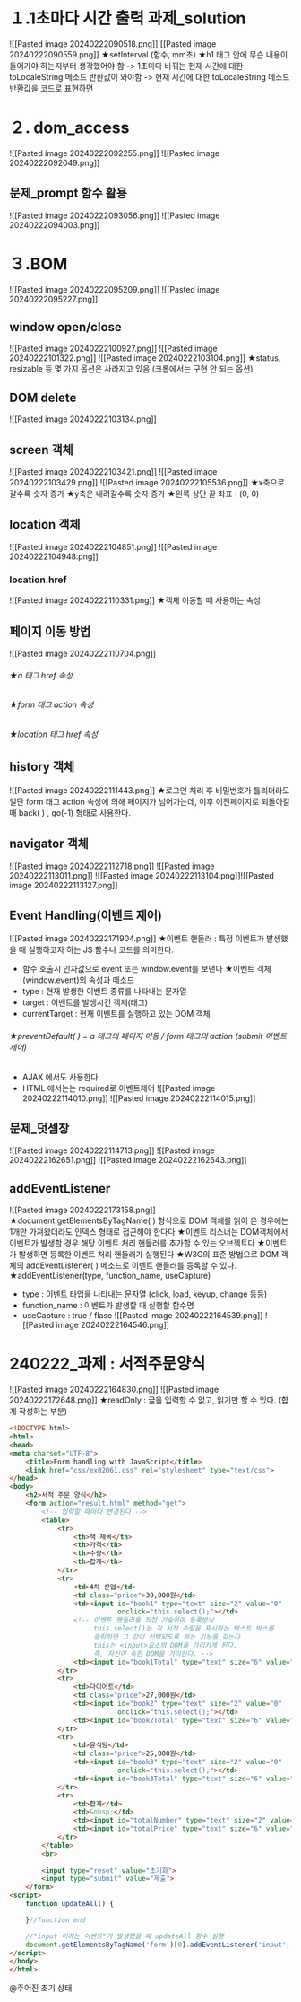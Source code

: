 # １.1초마다 시간 출력 과제_solution
![[Pasted image 20240222090518.png]]![[Pasted image 20240222090559.png]]
★setInterval (함수, mm초)
★h1 태그 안에 무슨 내용이 들어가야 하는지부터 생각했어야 함 -> 1초마다 바뀌는 현재 시간에 대한 toLocaleString 메소드 반환값이 와야함 -> 현재 시간에 대한 toLocaleString 메소드 반환값을 코드로 표현하면




# ２. dom_access
![[Pasted image 20240222092255.png]]
![[Pasted image 20240222092049.png]]


## 문제_prompt 함수 활용
![[Pasted image 20240222093056.png]]
![[Pasted image 20240222094003.png]]



# ３.BOM
![[Pasted image 20240222095209.png]]
![[Pasted image 20240222095227.png]]

## window open/close
![[Pasted image 20240222100927.png]]
![[Pasted image 20240222101322.png]]
![[Pasted image 20240222103104.png]]
★status, resizable 등 몇 가지 옵션은 사라지고 있음 (크롬에서는 구현 안 되는 옵션)


## DOM delete
![[Pasted image 20240222103134.png]]



## screen 객체
![[Pasted image 20240222103421.png]]
![[Pasted image 20240222103429.png]]
![[Pasted image 20240222105536.png]]
★x축으로 갈수록 숫자 증가
★y축은 내려갈수록 숫자 증가
★왼쪽 상단 끝 좌표 : (0, 0)


## location 객체
![[Pasted image 20240222104851.png]]
![[Pasted image 20240222104948.png]]

### location.href
![[Pasted image 20240222110331.png]]
★객체 이동할 때 사용하는 속성


## 페이지 이동 방법
![[Pasted image 20240222110704.png]]
###### ★a 태그 href 속성
###### ★form 태그 action 속성
###### ★location 태그 href 속성


## history 객체
![[Pasted image 20240222111443.png]]
★로그인 처리 후 비밀번호가 틀리더라도 일단 form 태그 action 속성에 의해 페이지가 넘어가는데, 이후 이전페이지로 되돌아갈 때 back( ) , go(-1) 형태로 사용한다.



## navigator 객체
![[Pasted image 20240222112718.png]]
![[Pasted image 20240222113011.png]]
![[Pasted image 20240222113104.png]]![[Pasted image 20240222113127.png]]


## Event Handling(이벤트 제어)
![[Pasted image 20240222171904.png]]
★이벤트 핸들러 : 특정 이벤트가 발생했을 때 실행하고자 하는 JS 함수나 코드를 의미한다.
- 함수 호출시 인자값으로 event 또는 window.event를 보낸다
★이벤트 객체(window.event)의 속성과 메소드
- type : 현재 발생한 이벤트 종류를 나타내는 문자열
- target : 이벤트를 발생시킨 객체(태그)
- currentTarget : 현재 이벤트를 실행하고 있는 DOM 객체
###### ★preventDefault( ) = a 태그의 페이지 이동 / form 태그의 action (submit 이벤트 제어)
- AJAX 에서도 사용한다
- HTML 에서는는 required로 이벤트제어
![[Pasted image 20240222114010.png]]
![[Pasted image 20240222114015.png]]




## 문제_덧셈창
![[Pasted image 20240222114713.png]]
![[Pasted image 20240222162651.png]]
![[Pasted image 20240222162643.png]]




## addEventListener
![[Pasted image 20240222173158.png]]
★document.getElementsByTagName( ) 형식으로 DOM 객체를 읽어 온 경우에는 1개만 가져왔더라도 인덱스 형태로 접근해야 한다다
★이벤트 리스너는 DOM객체에서 이벤트가 발생할 경우 해당 이벤트 처리 핸들러를 추가할 수 있는 오브젝트다
★이벤트가 발생하면 등록한 이벤트 처리 핸들러가 실행된다
★W3C의 표준 방법으로 DOM 객체의 addEventListener( ) 메소드로 이벤트 핸들러를 등록할 수 있다.
★addEventListener(type, function_name, useCapture)
- type : 이벤트 타입을 나타내는 문자열 (click, load, keyup, change 등등)
- function_name : 이벤트가 발생할 때 실행할 함수명
- useCapture : true / flase
![[Pasted image 20240222164539.png]]
![[Pasted image 20240222164546.png]]




# 240222_과제 : 서적주문양식
![[Pasted image 20240222164830.png]]
![[Pasted image 20240222172648.png]]
★readOnly : 글을 입력할 수 없고, 읽기만 할 수 있다. (합계 작성하는 부분)
```HTML
<!DOCTYPE html>
<html>
<head>
<meta charset="UTF-8">
	<title>Form handling with JavaScript</title>
	<link href="css/ex02061.css" rel="stylesheet" type="text/css">
</head>
<body>
	<h2>서적 주문 양식</h2>
	<form action="result.html" method="get">
		<!-- 입력할 때마다 변경된다 -->
		<table>
			<tr>
				<th>책 제목</th>
				<th>가격</th>
				<th>수량</th>
				<th>합계</th>
			</tr>
			<tr>
				<td>4차 산업</td>
				<td class="price">30,000원</td>
				<td><input id="book1" type="text" size="2" value="0"				   
						   onclick="this.select();"></td>
				<!-- 이벤트 핸들러를 직접 기술하여 등록방식
					 this.select()는 각 서적 수량을 표시하는 텍스트 박스를
					 클릭하면 그 값이 선택되도록 하는 기능을 갖는다
					 this는 <input>요소의 DOM을 가리키게 된다.
					 즉, 자신이 속한 DOM을 가리킨다. -->
				<td><input id="book1Total" type="text" size="6" value="0" readOnly>원</td>
			</tr>
			<tr>
				<td>다이어트</td>
				<td class="price">27,000원</td>
				<td><input id="book2" type="text" size="2" value="0"
						   onclick="this.select();"></td>
				<td><input id="book2Total" type="text" size="6" value="0" readOnly>원</td>
			</tr>
			<tr>
				<td>윤식당</td>
				<td class="price">25,000원</td>
				<td><input id="book3" type="text" size="2" value="0"
						   onclick="this.select();"></td>
				<td><input id="book3Total" type="text" size="6" value="0" readOnly>원</td>
			</tr>
			<tr>
				<td>합계</td>
				<td>&nbsp;</td>
				<td><input id="totalNumber" type="text" size="2" value="0" readOnly></td>
				<td><input id="totalPrice" type="text" size="6" value="0" readOnly>원</td>
			</tr>
		</table>
		<br>
		
		<input type="reset" value="초기화">
		<input type="submit" value="제출">
	</form>
<script>
	function updateAll() {

	}//function end

	//"input 이라는 이벤트"가 발생했을 때 updateAll 함수 실행
	document.getElementsByTagName('form')[0].addEventListener('input', updateAll);
</script>
</body>
</html>

```
@주어진 초기 상태

